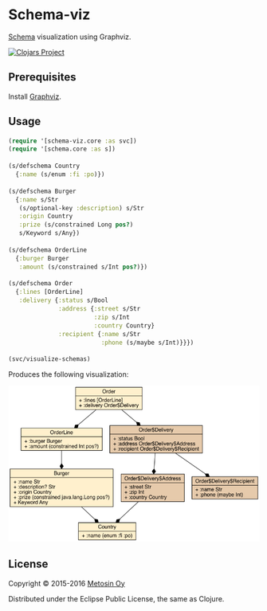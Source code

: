 # Schema-viz

[Schema](https://github.com/plumatic/schema) visualization using Graphviz.

[![Clojars Project](http://clojars.org/metosin/schema-viz/latest-version.svg)](http://clojars.org/metosin(schema-viz))

## Prerequisites

Install [Graphviz](http://www.graphviz.org/).

## Usage

```clj
(require '[schema-viz.core :as svc])
(require '[schema.core :as s])

(s/defschema Country
  {:name (s/enum :fi :po)})

(s/defschema Burger
  {:name s/Str
   (s/optional-key :description) s/Str
   :origin Country
   :prize (s/constrained Long pos?)
   s/Keyword s/Any})

(s/defschema OrderLine
  {:burger Burger
   :amount (s/constrained s/Int pos?)})

(s/defschema Order
  {:lines [OrderLine]
   :delivery {:status s/Bool
              :address {:street s/Str
                        :zip s/Int
                        :country Country}
              :recipient {:name s/Str
                          :phone (s/maybe s/Int)}}})

(svc/visualize-schemas)
```

Produces the following visualization:

![Schema](dev-resources/schema.png)

## License

Copyright © 2015-2016 [Metosin Oy](http://www.metosin.fi)

Distributed under the Eclipse Public License, the same as Clojure.
